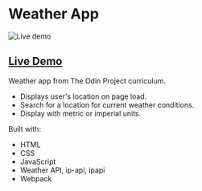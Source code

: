 # Weather App

![Live demo](live-demo.png)

## [Live Demo](https://tarikkocar.github.io/weather-app/)

Weather app from The Odin Project curriculum.

- Displays user's location on page load.
- Search for a location for current weather conditions.
- Display with metric or imperial units.

Built with:

- HTML
- CSS
- JavaScript
- Weather API, ip-api, ipapi
- Webpack
